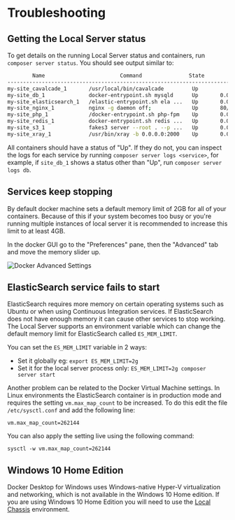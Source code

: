 # Troubleshooting

## Getting the Local Server status

To get details on the running Local Server status and containers, run `composer server status`. You should see output similar to:

```sh
        Name                        Command               State                  Ports
-----------------------------------------------------------------------------------------------------
my-site_cavalcade_1       /usr/local/bin/cavalcade         Up
my-site_db_1              docker-entrypoint.sh mysqld      Up       0.0.0.0:32818->3306/tcp
my-site_elasticsearch_1   /elastic-entrypoint.sh ela ...   Up       0.0.0.0:32821->9200/tcp, 9300/tcp
my-site_nginx_1           nginx -g daemon off;             Up       80/tcp, 0.0.0.0:32823->8080/tcp
my-site_php_1             /docker-entrypoint.sh php-fpm    Up       0.0.0.0:32822->9000/tcp
my-site_redis_1           docker-entrypoint.sh redis ...   Up       0.0.0.0:32820->6379/tcp
my-site_s3_1              fakes3 server --root . --p ...   Up       0.0.0.0:32819->8000/tcp
my-site_xray_1            /usr/bin/xray -b 0.0.0.0:2000    Up       0.0.0.0:32817->2000/tcp, 2000/udp
```

All containers should have a status of "Up". If they do not, you can inspect the logs for each service by running `composer server logs <service>`, for example, if `site_db_1` shows a status other than "Up", run `composer server logs db`.

## Services keep stopping

By default docker machine sets a default memory limit of 2GB for all of your containers. Because of this if your system becomes too busy or you're running multiple instances of local server it is recommended to increase this limit to at least 4GB.

In the docker GUI go to the "Preferences" pane, then the "Advanced" tab and move the memory slider up.

![Docker Advanced Settings](./assets/docker-gui-advanced.png)

## ElasticSearch service fails to start

ElasticSearch requires more memory on certain operating systems such as Ubuntu or when using Continuous Integration services. If ElasticSearch does not have enough memory it can cause other services to stop working. The Local Server supports an environment variable which can change the default memory limit for ElasticSearch called `ES_MEM_LIMIT`.

You can set the `ES_MEM_LIMIT` variable in 2 ways:

- Set it globally eg: `export ES_MEM_LIMIT=2g`
- Set it for the local server process only: `ES_MEM_LIMIT=2g composer server start`

Another problem can be related to the Docker Virtual Machine settings. In Linux environments the ElasticSearch container is in production mode and requires the setting `vm.max_map_count` to be increased. To do this edit the file `/etc/sysctl.conf` and add the following line:

```
vm.max_map_count=262144
```

You can also apply the setting live using the following command:

```
sysctl -w vm.max_map_count=262144
```

## Windows 10 Home Edition

Docker Desktop for Windows uses Windows-native Hyper-V virtualization and networking, which is not available in the Windows 10 Home edition. If you are using Windows 10 Home Edition you will need to use the [Local Chassis](docs://local-chassis) environment.
